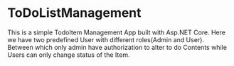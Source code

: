 # ToDoListManagement
This is a simple TodoItem Management App built with Asp.NET Core. Here we have two predefined User with different roles(Admin and User). Between which only admin have authorization to alter to do Contents while Users can only change status of the Item.
